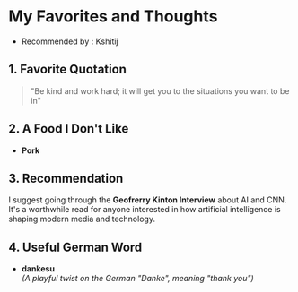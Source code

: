 # My Favorites and Thoughts

- Recommended by : Kshitij 

## 1. Favorite Quotation
> "Be kind and work hard; it will get you to the situations you want to be in"

## 2. A Food I Don't Like
- **Pork**

## 3. Recommendation
I suggest going through the **Geofrerry Kinton Interview** about AI and CNN. It's a worthwhile read for anyone interested in how artificial intelligence is shaping modern media and technology.

## 4. Useful German Word
- **dankesu**  
  *(A playful twist on the German "Danke", meaning "thank you")*
